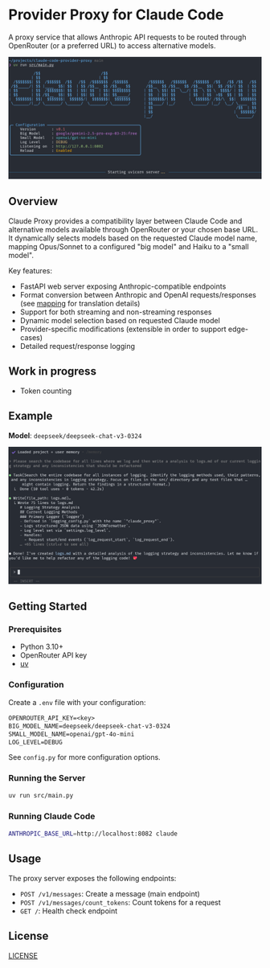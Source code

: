 # Provider Proxy for Claude Code

A proxy service that allows Anthropic API requests to be routed through OpenRouter (or a preferred URL) to access alternative models.

![Claude Proxy Logo](docs/cover.png)

## Overview

Claude Proxy provides a compatibility layer between Claude Code and alternative models available through OpenRouter or your chosen base URL. It dynamically selects models based on the requested Claude model name, mapping Opus/Sonnet to a configured "big model" and Haiku to a "small model".

Key features:

- FastAPI web server exposing Anthropic-compatible endpoints
- Format conversion between Anthropic and OpenAI requests/responses
  (see [mapping](mapping.md) for translation details)
- Support for both streaming and non-streaming responses
- Dynamic model selection based on requested Claude model
- Provider-specific modifications (extensible in order to support edge-cases)
- Detailed request/response logging

## Work in progress

- Token counting

## Example
**Model**: `deepseek/deepseek-chat-v3-0324`

![Claude Proxy Example](docs/example.png)

## Getting Started

### Prerequisites

- Python 3.10+
- OpenRouter API key
- [uv](https://github.com/astral-sh/uv)

### Configuration

Create a `.env` file with your configuration:

```env
OPENROUTER_API_KEY=<key>
BIG_MODEL_NAME=deepseek/deepseek-chat-v3-0324
SMALL_MODEL_NAME=openai/gpt-4o-mini
LOG_LEVEL=DEBUG
```

See `config.py` for more configuration options. 

### Running the Server

```bash
uv run src/main.py
```

### Running Claude Code

```bash
ANTHROPIC_BASE_URL=http://localhost:8082 claude
```

## Usage

The proxy server exposes the following endpoints:

- `POST /v1/messages`: Create a message (main endpoint)
- `POST /v1/messages/count_tokens`: Count tokens for a request
- `GET /`: Health check endpoint

## License

[LICENSE](./LICENSE)
